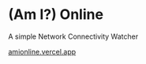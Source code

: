 # (Am I?) Online

A simple Network Connectivity Watcher

[amionline.vercel.app](https://amionline.vercel.app/)
